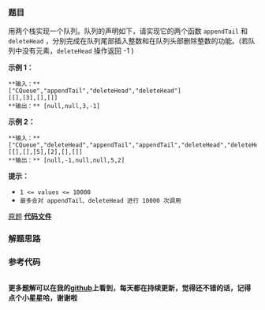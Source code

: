 ### 题目
用两个栈实现一个队列。队列的声明如下，请实现它的两个函数 `appendTail` 和 `deleteHead`
，分别完成在队列尾部插入整数和在队列头部删除整数的功能。(若队列中没有元素，`deleteHead` 操作返回 -1 )



**示例 1：**

    
    
    **输入：**
    ["CQueue","appendTail","deleteHead","deleteHead"]
    [[],[3],[],[]]
    **输出：** [null,null,3,-1]
    

**示例 2：**

    
    
    **输入：**
    ["CQueue","deleteHead","appendTail","appendTail","deleteHead","deleteHead"]
    [[],[],[5],[2],[],[]]
    **输出：** [null,-1,null,null,5,2]
    

**提示：**

  * `1 <= values <= 10000`
  * `最多会对 appendTail、deleteHead 进行 10000 次调用`

[原题](https://leetcode-cn.com/problems/yong-liang-ge-zhan-shi-xian-dui-lie-lcof/)    **[代码文件]()**


### 解题思路




### 参考代码

```go


```




**更多题解可以在我的[github](https://github.com/LZH139/leetcode_Go)上看到，每天都在持续更新，觉得还不错的话，记得点个小星星哈，谢谢啦**
